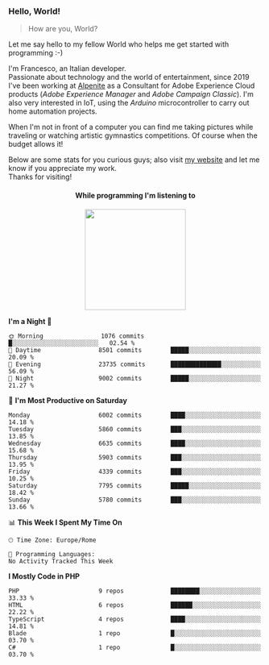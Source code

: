 ### Hello, World!

> How are you, World?

Let me say hello to my fellow World who helps me get started with programming :-)

I'm Francesco, an Italian developer.  
Passionate about technology and the world of entertainment, since 2019 I've been working at [Alpenite](https://www.alpenite.com) as a Consultant for Adobe Experience Cloud products (*Adobe Experience Manager* and *Adobe Campaign Classic*). I'm also very interested in IoT, using the *Arduino* microcontroller to carry out home automation projects.

When I'm not in front of a computer you can find me taking pictures while traveling or watching artistic gymnastics competitions. Of course when the budget allows it!

Below are some stats for you curious guys; also visit [my website](https://www.francescorega.eu) and let me know if you appreciate my work.  
Thanks for visiting!

<div align="center">
  <h4>While programming I'm listening to</h4>
  <a href="https://apps.francescorega.eu/now-playing/11147232609" target="_blank"><img src="https://apps.francescorega.eu/now-playing/11147232609" width="200"></a>
</div>

<!--START_SECTION:waka-->
**I'm a Night 🦉** 

```text
🌞 Morning                1076 commits        █░░░░░░░░░░░░░░░░░░░░░░░░   02.54 % 
🌆 Daytime                8501 commits        █████░░░░░░░░░░░░░░░░░░░░   20.09 % 
🌃 Evening                23735 commits       ██████████████░░░░░░░░░░░   56.09 % 
🌙 Night                  9002 commits        █████░░░░░░░░░░░░░░░░░░░░   21.27 % 
```
📅 **I'm Most Productive on Saturday** 

```text
Monday                   6002 commits        ████░░░░░░░░░░░░░░░░░░░░░   14.18 % 
Tuesday                  5860 commits        ███░░░░░░░░░░░░░░░░░░░░░░   13.85 % 
Wednesday                6635 commits        ████░░░░░░░░░░░░░░░░░░░░░   15.68 % 
Thursday                 5903 commits        ███░░░░░░░░░░░░░░░░░░░░░░   13.95 % 
Friday                   4339 commits        ███░░░░░░░░░░░░░░░░░░░░░░   10.25 % 
Saturday                 7795 commits        █████░░░░░░░░░░░░░░░░░░░░   18.42 % 
Sunday                   5780 commits        ███░░░░░░░░░░░░░░░░░░░░░░   13.66 % 
```


📊 **This Week I Spent My Time On** 

```text
🕑︎ Time Zone: Europe/Rome

💬 Programming Languages: 
No Activity Tracked This Week
```

**I Mostly Code in PHP** 

```text
PHP                      9 repos             ████████░░░░░░░░░░░░░░░░░   33.33 % 
HTML                     6 repos             ██████░░░░░░░░░░░░░░░░░░░   22.22 % 
TypeScript               4 repos             ████░░░░░░░░░░░░░░░░░░░░░   14.81 % 
Blade                    1 repo              █░░░░░░░░░░░░░░░░░░░░░░░░   03.70 % 
C#                       1 repo              █░░░░░░░░░░░░░░░░░░░░░░░░   03.70 % 
```




<!--END_SECTION:waka-->
